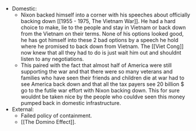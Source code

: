 - Domestic:
	- Nixon backed himself into a corner with his speeches about officially backing down [[1955 - 1975, The Vietnam War]]. He had a hard choice to make, lie to the people and stay in Vietnam or back down from the Vietnam on their terms. None of his options looked good, he has got himself into these 2 bad options by a speech he hold where he promised to back down from Vietnam. The [[Viet Cong]] now knew that all they had to do is just wait him out and shouldnt listen to any negotiations.
	- This paired with the fact that almost half of America were still supporting the war and that there were so many veterans and families who have seen their friends and children die at war had to see America back down and that all the tax payers see 20 billion $ go to the futile war effort with Nixon backing down. This for sure wouldnt be taken nice by the people who couldve seen this money pumped back in domestic infrastructure.
- External:
	- Failed policy of containment.
	- [[The Domino Effect]].